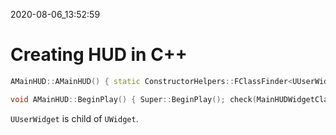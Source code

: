 2020-08-06_13:52:59

# Creating HUD in C++

```c++
AMainHUD::AMainHUD() { static ConstructorHelpers::FClassFinder<UUserWidget> Widget_BP(TEXT("/CivilFXCore/UI_BPs/BP_MainHUDWidget")); MainHUDWidgetClass = Widget_BP.Class; }
```

```c++
void AMainHUD::BeginPlay() { Super::BeginPlay(); check(MainHUDWidgetClass); UUserWidget* MainHUDWidget = CreateWidget(GetWorld(), MainHUDWidgetClass); check(MainHUDWidget); MainHUDWidget->AddToViewport(); }
```



`UUserWidget` is child of `UWidget`.

